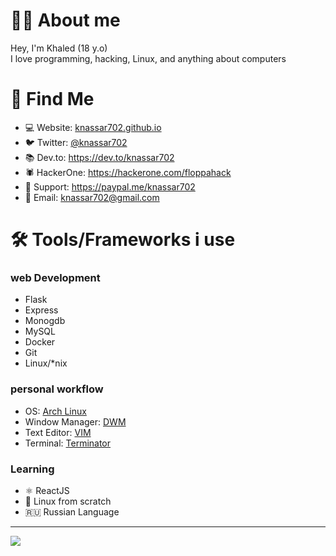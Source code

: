 #  👨‍💻 About me

Hey, I'm Khaled (18 y.o)<br>
I love programming, hacking, Linux, and anything about computers


# 🧐 Find Me
* 💻 Website: [knassar702.github.io](https://knassar702.github.io)
* 🐦 Twitter: [@knassar702](https://twitter.com/knassar702)
* 📚 Dev.to: https://dev.to/knassar702
* 🕷️ HackerOne: https://hackerone.com/floppahack
* 🙋 Support: https://paypal.me/knassar702
* 📧 Email: knassar702@gmail.com
# 🛠 Tools/Frameworks i use
### web Development
* Flask
* Express
* Monogdb
* MySQL
* Docker
* Git
* Linux/*nix

### personal workflow
* OS: [Arch Linux](https://archlinux.org)
* Window Manager: [DWM](https://github.com/knassar702/dwm)
* Text Editor: [VIM](https://gist.github.com/knassar702/93ddc4f18698cbdbc91d0f9ad16c32f2)
* Terminal: [Terminator](https://github.com/gnome-terminator/terminator)

### Learning
* ⚛️ ReactJS
* 🐧 Linux from scratch
* 🇷🇺 Russian Language
---


<img src="https://media0.giphy.com/media/3oEduLRlHYWFNWNkTC/giphy.gif?cid=ecf05e47dbytu0j58ethz45cnd06r31yt95f1yycsw9wc0m7&rid=giphy.gif&ct=g"> 
